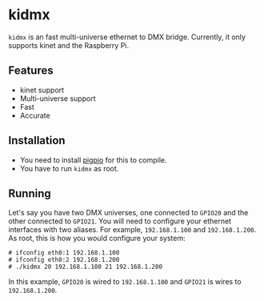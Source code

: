 # kidmx

`kidmx` is an fast multi-universe ethernet to DMX bridge.  Currently, it only supports kinet and the Raspberry Pi.

## Features

* kinet support
* Multi-universe support
* Fast
* Accurate

## Installation

* You need to install [pigpio](http://abyz.co.uk/rpi/pigpio/) for this to compile.
* You have to run `kidmx` as root.

## Running

Let's say you have two DMX universes, one connected to `GPIO20` and the other connected to `GPIO21`.  You will need to configure your ethernet interfaces with two aliases.  For example, `192.168.1.100` and `192.168.1.200`.  As root, this is how you would configure your system:

```
# ifconfig eth0:1 192.168.1.100
# ifconfig eth0:2 192.168.1.200
# ./kidmx 20 192.168.1.100 21 192.168.1.200
```

In this example, `GPIO20` is wired to `192.168.1.100` and `GPIO21` is wires to `192.168.1.200`.
